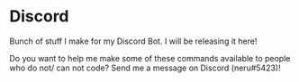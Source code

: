 # Discord
Bunch of stuff I make for my Discord Bot. I will be releasing it here!

Do you want to help me make some of these commands available to people who do not/ can not code? Send me a message on Discord (neru#5423)!
